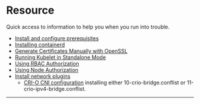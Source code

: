 # Resource

Quick access to information to help you when you run into trouble.

* [Install and configure prerequisites]
* [Installing containerd]
* [Generate Certificates Manually with OpenSSL]
* [Running Kubelet in Standalone Mode]
* [Using RBAC Authorization]
* [Using Node Authorization]
* [Install network plugins]
  * [CRI-O CNI configuration] installing either 10-crio-bridge.conflist or 11-crio-ipv4-bridge.conflist.

---

[Install and configure prerequisites]: https://kubernetes.io/docs/setup/production-environment/container-runtimes/#install-and-configure-prerequisites
[Installing containerd]: https://github.com/containerd/containerd/blob/main/docs/getting-started.md#installing-containerd
[Running Kubelet in Standalone Mode]: https://v1-32.docs.kubernetes.io/docs/tutorials/cluster-management/kubelet-standalone/
[Generate Certificates Manually with OpenSSL]: https://v1-32.docs.kubernetes.io/docs/tasks/administer-cluster/certificates/#openssl
[Using RBAC Authorization]: https://kubernetes.io/docs/reference/access-authn-authz/rbac/
[Using Node Authorization]: https://kubernetes.io/docs/reference/access-authn-authz/node/
[Install network plugins]: https://v1-32.docs.kubernetes.io/docs/tutorials/cluster-management/kubelet-standalone/#install-network-plugins
[CRI-O CNI configuration]: https://github.com/cri-o/cri-o/blob/main/contrib/cni/README.md